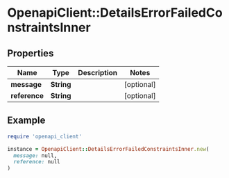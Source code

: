 # OpenapiClient::DetailsErrorFailedConstraintsInner

## Properties

| Name | Type | Description | Notes |
| ---- | ---- | ----------- | ----- |
| **message** | **String** |  | [optional] |
| **reference** | **String** |  | [optional] |

## Example

```ruby
require 'openapi_client'

instance = OpenapiClient::DetailsErrorFailedConstraintsInner.new(
  message: null,
  reference: null
)
```

